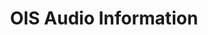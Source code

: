 ---
layout: post
categories: tools
title:  OIS Audio Information
maintenance-organization: Harvard Library
# capabilities: capabilities
formats: audio
# description: description
# usage-note: usage note
# more-info-url: more information at website
---